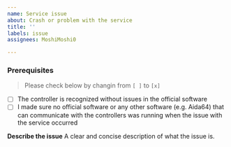 ```yaml
---
name: Service issue
about: Crash or problem with the service
title: ''
labels: issue
assignees: MoshiMoshi0

---
```


### Prerequisites

> Please check below by changin from ```[ ]``` to ```[x]```

* [ ] The controller is recognized without issues in the official software
* [ ] I made sure no official software or any other software (e.g. Aida64) that can communicate with the controllers was running when the issue with the service occurred

**Describe the issue**
A clear and concise description of what the issue is.
